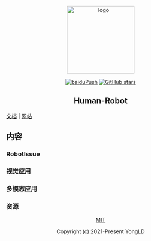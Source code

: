 <p align="center"><a href="https://robothuman.cn/" target="_blank" rel="noopener noreferrer"><img width="180" src="https://cdn.jsdelivr.net/gh/YongLD/ld-blog@main/docs/.vuepress/public/img/robotissue.gif" alt="logo"></a></p>

<p align="center">
  <a href="https://github.com/YongLD/ld-blog/actions?query=workflow%3AbaiduPush"><img src="https://github.com/YongLD/ld-blog/workflows/baiduPush/badge.svg" alt="baiduPush"></a>
  <a href="https://github.com/YongLD/ld-blog/stargazers"><img src="https://img.shields.io/github/stars/YongLD/ld-blog?logo=ReverbNation&logoColor=rgba(255,255,255,.6)" alt="GitHub stars"></a>

</p>

<h2 align="center">Human-Robot</h2>

 [文档](https://github.com/YongLD/ld-blog/blob/main/README.MD)  |
 [网站](https://robothuman.cn/)  

<!-- ## 部署
[![](https://cloudbase.net/deploy-en.svg)](https://console.cloud.tencent.com/webify/new?tpl=https%3A%2F%2Fgithub.com%2FYongLD%2Fld-blog&reponame=BLOG) -->

## 内容
### RobotIssue

### 视觉应用

### 多模态应用

### 资源

<p align="center"><a href="https://github.com/YongLD/ld-blog/blob/main/LICENSE">MIT</a></p>

<p align="center">Copyright (c) 2021-Present YongLD</p>
